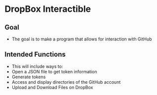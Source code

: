 # DropBox Interactible
## Goal
- The goal is to make a program that allows for interaction with GitHub

## Intended Functions
- This will include ways to:
 - Open a JSON file to get token information
 - Generate tokens
 - Access and display directories of the GitHub account
 - Upload and Download Files on DropBox
